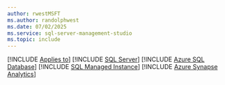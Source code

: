 ```yaml
---
author: rwestMSFT
ms.author: randolphwest
ms.date: 07/02/2025
ms.service: sql-server-management-studio
ms.topic: include
---
```


[!INCLUDE [Applies to](../applies-md.md)] [!INCLUDE [SQL Server](_ssnoversion.md)] [!INCLUDE [Azure SQL Database](_asdb.md)] [!INCLUDE [SQL Managed Instance](_asmi.md)] [!INCLUDE [Azure Synapse Analytics](_asa.md)]
